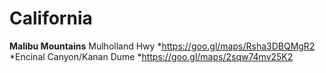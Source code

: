<!-- TITLE: Moto Paths -->
<!-- SUBTITLE: A quick summary of Moto Paths -->

# California
**Malibu Mountains**
Mulholland Hwy
*https://goo.gl/maps/Rsha3DBQMgR2
*Encinal Canyon/Kanan Dume
*https://goo.gl/maps/2sqw74mv25K2



